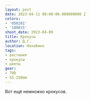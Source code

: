 ```yaml
---
layout: post
date: 2023-04-11 00:00:00.000000000 Z
colors:
- '050201'
- '180815'
shoot_date: 2023-04-09
title: Крокусы
author: Д.Г.
location: Нахабино
tags:
- растения
- крокусы
- цветы
gear:
- 70D
- 55-250mm
---
```

Вот ещё немножко крокусов.

